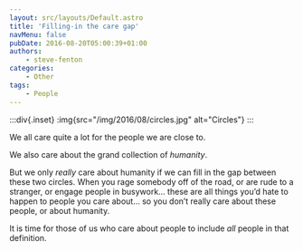 ```yaml
---
layout: src/layouts/Default.astro
title: 'Filling-in the care gap'
navMenu: false
pubDate: 2016-08-20T05:00:39+01:00
authors:
    - steve-fenton
categories:
    - Other
tags:
    - People
---
```


:::div{.inset}
:img{src="/img/2016/08/circles.jpg" alt="Circles"}
:::

We all care quite a lot for the people we are close to.

We also care about the grand collection of *humanity*.

But we only *really* care about humanity if we can fill in the gap between these two circles. When you rage somebody off of the road, or are rude to a stranger, or engage people in busywork… these are all things you’d hate to happen to people you care about… so you don’t really care about these people, or about humanity.

It is time for those of us who care about people to include *all* people in that definition.